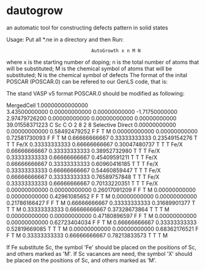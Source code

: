 # dautogrow
an automatic tool for constructing defects pattern in solid states

Usage: Put all *.ne in a directory and then Run:

                                   AutoGrowth x n M N

where x is the starting number of doping; n is the total number of atoms that will be substituted; 
M is the chemical symbol of atoms that will be substituted; N is the chemical symbol of defects
The format of the inital POSCAR (POSCAR.0) can be refered to our GenLS code, that is:

The stand VASP v5 format POSCAR.0 should be modified as following:

MergedCell
   1.00000000000000     
     3.43500000000     0.00000000000     0.00000000000
    -1.71750000000     2.97479726200     0.00000000000
     0.00000000000     0.00000000000    39.01558371223
  C   Sc  C   O 
  2   8   2   8
Selective
Direct
     0.00000000000     0.00000000000     0.58492479252  F F T M
     0.00000000000     0.00000000000     0.72581730093  F F T M
     0.66666666667     0.33333333333     0.23549154276  T T T Fe/X
     0.33333333333     0.66666666667     0.30047480737  T T T Fe/X
     0.66666666667     0.33333333333     0.38952732980  T T T Fe/X
     0.33333333333     0.66666666667     0.45409591211  T T T Fe/X
     0.66666666667     0.33333333333     0.60960416185  T T T Fe/X
     0.33333333333     0.66666666667     0.54460859447  T T T Fe/X
     0.66666666667     0.33333333333     0.76589757848  T T T Fe/X
     0.33333333333     0.66666666667     0.70133220351  T T T Fe/X
     0.00000000000     0.00000000000     0.26017091209  F F T M
     0.00000000000     0.00000000000     0.42961085652  F F T M
     0.00000000000     0.00000000000     0.21786166427  F F T M
     0.66666666667     0.33333333333     0.31689901377  T T T M
     0.33333333333     0.66666666667     0.37328673864  T T T M
     0.00000000000     0.00000000000     0.47180896597  F F T M
     0.00000000000     0.00000000000     0.62723404034  F F T M
     0.66666666667     0.33333333333     0.52819669085  T T T M
     0.00000000000     0.00000000000     0.68362176521  F F T M
     0.33333333333     0.66666666667     0.78213833573  T T T M

If Fe substitute Sc, the symbol 'Fe' should be placed on the positions of Sc, and others marked as 'M'.
If Sc vacances are need, the symbol 'X' should be placed on the positions of Sc, and others marked as 'M'.
